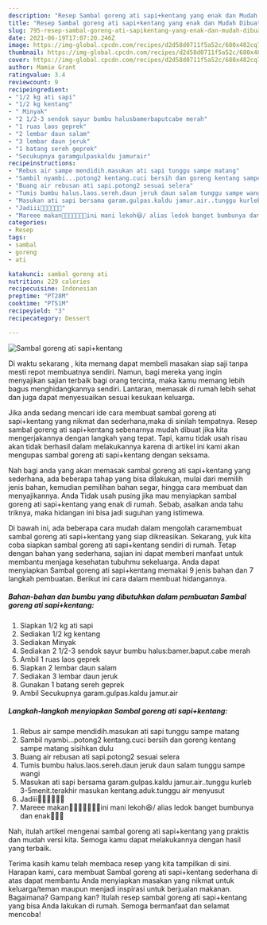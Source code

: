 ```yaml
---
description: "Resep Sambal goreng ati sapi+kentang yang enak dan Mudah Dibuat"
title: "Resep Sambal goreng ati sapi+kentang yang enak dan Mudah Dibuat"
slug: 795-resep-sambal-goreng-ati-sapikentang-yang-enak-dan-mudah-dibuat
date: 2021-06-19T17:07:20.246Z
image: https://img-global.cpcdn.com/recipes/d2d58d0711f5a52c/680x482cq70/sambal-goreng-ati-sapikentang-foto-resep-utama.jpg
thumbnail: https://img-global.cpcdn.com/recipes/d2d58d0711f5a52c/680x482cq70/sambal-goreng-ati-sapikentang-foto-resep-utama.jpg
cover: https://img-global.cpcdn.com/recipes/d2d58d0711f5a52c/680x482cq70/sambal-goreng-ati-sapikentang-foto-resep-utama.jpg
author: Mamie Grant
ratingvalue: 3.4
reviewcount: 9
recipeingredient:
- "1/2 kg ati sapi"
- "1/2 kg kentang"
- " Minyak"
- "2 1/2-3 sendok sayur bumbu halusbamerbaputcabe merah"
- "1 ruas laos geprek"
- "2 lembar daun salam"
- "3 lembar daun jeruk"
- "1 batang sereh geprek"
- "Secukupnya garamgulpaskaldu jamurair"
recipeinstructions:
- "Rebus air sampe mendidih.masukan ati sapi tunggu sampe matang"
- "Sambil nyambi...potong2 kentang.cuci bersih dan goreng kentang sampe matang sisihkan dulu"
- "Buang air rebusan ati sapi.potong2 sesuai selera"
- "Tumis bumbu halus.laos.sereh.daun jeruk daun salam tunggu sampe wangi"
- "Masukan ati sapi bersama garam.gulpas.kaldu jamur.air..tunggu kurleb 3-5menit.terakhir masukan kentang.aduk.tunggu air menyusut"
- "Jadiii🤗🤗🤗🤗🤤🤤"
- "Mareee makan🤗🤗🤗🤤🤤🤤🤤ini mani lekoh😆/ alias ledok banget bumbunya dan enak🤤🤤🤤"
categories:
- Resep
tags:
- sambal
- goreng
- ati

katakunci: sambal goreng ati 
nutrition: 229 calories
recipecuisine: Indonesian
preptime: "PT28M"
cooktime: "PT51M"
recipeyield: "3"
recipecategory: Dessert

---
```



![Sambal goreng ati sapi+kentang](https://img-global.cpcdn.com/recipes/d2d58d0711f5a52c/680x482cq70/sambal-goreng-ati-sapikentang-foto-resep-utama.jpg)

Di waktu  sekarang , kita memang dapat membeli masakan siap saji tanpa mesti repot membuatnya sendiri. Namun, bagi mereka yang ingin menyajikan sajian terbaik bagi orang tercinta, maka kamu memang lebih bagus menghidangkannya sendiri. Lantaran, memasak di rumah lebih sehat dan juga dapat menyesuaikan sesuai kesukaan keluarga.

Jika anda sedang mencari ide cara membuat sambal goreng ati sapi+kentang yang nikmat dan sederhana,maka di sinilah tempatnya. Resep sambal goreng ati sapi+kentang  sebenarnya mudah dibuat jika kita mengerjakannya dengan langkah yang tepat. Tapi, kamu tidak usah risau akan tidak berhasil dalam melakukannya 
karena di artikel ini kami akan mengupas sambal goreng ati sapi+kentang dengan seksama.  



Nah bagi anda yang akan memasak sambal goreng ati sapi+kentang yang sederhana, ada beberapa tahap yang bisa dilakukan, mulai dari memilih jenis bahan, kemudian pemilihan bahan segar, hingga cara membuat dan menyajikannya. Anda Tidak usah pusing jika mau menyiapkan sambal goreng ati sapi+kentang yang enak di rumah. Sebab, asalkan anda  tahu triknya, maka hidangan ini bisa jadi suguhan yang istimewa.

Di bawah ini, ada beberapa cara mudah dalam mengolah caramembuat sambal goreng ati sapi+kentang yang siap dikreasikan. Sekarang, yuk kita coba siapkan sambal goreng ati sapi+kentang sendiri di rumah. Tetap dengan bahan yang sederhana, sajian ini dapat memberi manfaat untuk membantu menjaga kesehatan tubuhmu sekeluarga. Anda dapat menyiapkan Sambal goreng ati sapi+kentang memakai 9 jenis bahan dan 7 langkah pembuatan. Berikut ini cara dalam membuat hidangannya.

<!--inarticleads1-->

##### Bahan-bahan dan bumbu yang dibutuhkan dalam pembuatan Sambal goreng ati sapi+kentang:

1. Siapkan 1/2 kg ati sapi
1. Sediakan 1/2 kg kentang
1. Sediakan  Minyak
1. Sediakan 2 1/2-3 sendok sayur bumbu halus:bamer.baput.cabe merah
1. Ambil 1 ruas laos geprek
1. Siapkan 2 lembar daun salam
1. Sediakan 3 lembar daun jeruk
1. Gunakan 1 batang sereh geprek
1. Ambil Secukupnya garam.gulpas.kaldu jamur.air




<!--inarticleads2-->

##### Langkah-langkah menyiapkan Sambal goreng ati sapi+kentang:

1. Rebus air sampe mendidih.masukan ati sapi tunggu sampe matang
1. Sambil nyambi...potong2 kentang.cuci bersih dan goreng kentang sampe matang sisihkan dulu
1. Buang air rebusan ati sapi.potong2 sesuai selera
1. Tumis bumbu halus.laos.sereh.daun jeruk daun salam tunggu sampe wangi
1. Masukan ati sapi bersama garam.gulpas.kaldu jamur.air..tunggu kurleb 3-5menit.terakhir masukan kentang.aduk.tunggu air menyusut
1. Jadiii🤗🤗🤗🤗🤤🤤
1. Mareee makan🤗🤗🤗🤤🤤🤤🤤ini mani lekoh😆/ alias ledok banget bumbunya dan enak🤤🤤🤤




Nah, itulah artikel mengenai  sambal goreng ati sapi+kentang  yang praktis dan mudah versi kita. Semoga kamu dapat melakukannya dengan hasil yang terbaik. 

Terima kasih kamu telah membaca resep yang kita tampilkan di sini. Harapan kami, cara membuat  Sambal goreng ati sapi+kentang sederhana di atas dapat membantu Anda menyiapkan masakan yang nikmat untuk keluarga/teman maupun menjadi inspirasi untuk berjualan makanan. Bagaimana? Gampang kan? Itulah resep sambal goreng ati sapi+kentang yang bisa Anda lakukan di rumah. Semoga bermanfaat dan selamat mencoba!

